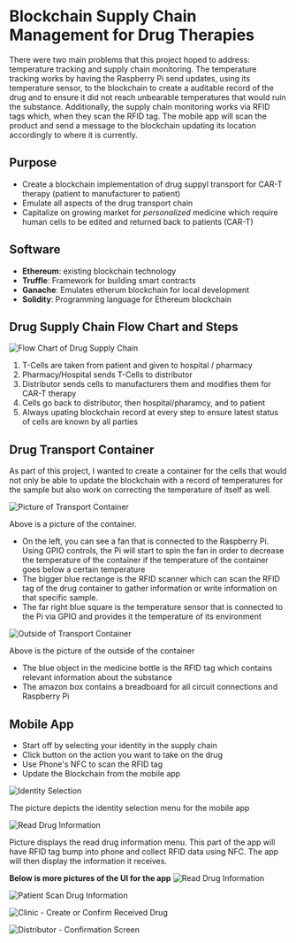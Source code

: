 # Blockchain Supply Chain Management for Drug Therapies
There were two main problems that this project hoped to address: temperature tracking and supply chain monitoring. The temperature tracking works by having the Raspberry Pi send updates, using its temperature sensor, to the blockchain to create a auditable record of the drug and to ensure it did not reach unbearable temperatures that would ruin the substance. Additionally, the supply chain monitoring works via RFID tags which, when they scan the RFID tag. The mobile app will scan the product and send a message to the blockchain updating its location accordingly to where it is currently.

## Purpose
- Create a blockchain implementation of drug suppyl transport for CAR-T therapy (patient to manufacturer to patient)
- Emulate all aspects of the drug transport chain
- Capitalize on growing market for *personalized* medicine which require human cells to be edited and returned back to patients (CAR-T)

## Software
* **Ethereum**: existing blockchain technology
* **Truffle**: Framework for building smart contracts
* **Ganache**: Emulates etherum blockchain for local development
* **Solidity**: Programming language for Ethereum blockchain 

## Drug Supply Chain Flow Chart and Steps
![Flow Chart of Drug Supply Chain](https://user-images.githubusercontent.com/23004551/119527955-cbd89680-bd4e-11eb-9157-d5a1db8a6ef6.PNG)

1. T-Cells are taken from patient and given to hospital / pharmacy
2. Pharmacy/Hospital sends T-Cells to distributor
3. Distributor sends cells to manufacturers them and modifies them for CAR-T therapy
4. Cells go back to distributor, then hospital/pharamcy, and to patient
5. Always upating blockchain record at every step to ensure latest status of cells are known by all parties

## Drug Transport Container
As part of this project, I wanted to create a container for the cells that would not only be able to update the blockchain with a record of temperatures for the sample but also work on correcting the temperature of itself as well.

![Picture of Transport Container](https://user-images.githubusercontent.com/23004551/119529549-350cd980-bd50-11eb-91e2-ccb1a292079a.jpg)

Above is a picture of the container. 
- On the left, you can see a fan that is connected to the Raspberry Pi. Using GPIO controls, the Pi will start to spin the fan in order to decrease the temperature of the container if the temperature of the container goes below a certain temperature
- The bigger blue rectange is the RFID scanner which can scan the RFID tag of the drug container to gather information or write information on that specific sample. 
- The far right blue square is the temperature sensor that is connected to the Pi via GPIO and provides it the temperature of its environment

![Outside of Transport Container](https://user-images.githubusercontent.com/23004551/119529554-35a57000-bd50-11eb-8d65-658e80bc219c.jpg)

Above is the picture of the outside of the container
- The blue object in the medicine bottle is the RFID tag which contains relevant information about the substance
- The amazon box contains a breadboard for all circuit connections and Raspberry Pi

## Mobile App
- Start off by selecting your identity in the supply chain
- Click button on the action you want to take on the drug
- Use Phone's NFC to scan the RFID tag 
- Update the Blockchain from the mobile app

![Identity Selection](https://user-images.githubusercontent.com/23004551/119529564-3807ca00-bd50-11eb-8f55-5e1aeb9484b2.jpg)

The picture depicts the identity selection menu for the mobile app

![Read Drug Information](https://user-images.githubusercontent.com/23004551/119529566-3807ca00-bd50-11eb-813d-e281d1c64ab7.jpg)

Picture displays the read drug information menu. This part of the app will have RFID tag bump into phone and collect RFID data using NFC. The app will then display the information it receives.

**Below is more pictures of the UI for the app**
![Read Drug Information](https://user-images.githubusercontent.com/23004551/119529568-3807ca00-bd50-11eb-99be-ea283d109a27.jpg)

![Patient Scan Drug Information](https://user-images.githubusercontent.com/23004551/119529569-3807ca00-bd50-11eb-8213-1f194b9cb322.jpg)

![Clinic - Create or Confirm Received Drug](https://user-images.githubusercontent.com/23004551/119529570-3807ca00-bd50-11eb-9fde-c238195649bb.jpg)

![Distributor - Confirmation Screen](https://user-images.githubusercontent.com/23004551/119529571-38a06080-bd50-11eb-96db-3ced54369481.jpg)


